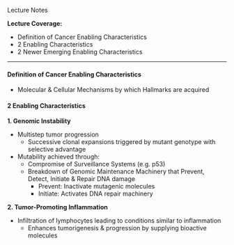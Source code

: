 Lecture Notes

**Lecture Coverage:**
- Definition of Cancer Enabling Characteristics
- 2 Enabling Characteristics
- 2 Newer Emerging Enabling Characteristics

---
#### **Definition of Cancer Enabling Characteristics**
- Molecular & Cellular Mechanisms by which Hallmarks are acquired


#### **2 Enabling Characteristics**
**1. Genomic Instability**
- Multistep tumor progression
	- Successive clonal expansions triggered by mutant genotype with selective advantage
- Mutability achieved through:
	- Compromise of Surveillance Systems (e.g. p53)
	- Breakdown of Genomic Maintenance Machinery that Prevent, Detect, Initiate & Repair DNA damage
		- Prevent: Inactivate mutagenic molecules
		- Initiate: Activates DNA repair machinery


**2. Tumor-Promoting Inflammation**
- Infiltration of lymphocytes leading to conditions similar to inflammation
	- Enhances tumorigenesis & progression by supplying bioactive molecules